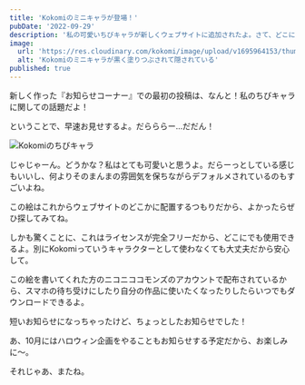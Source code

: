 ```yaml
---
title: 'Kokomiのミニキャラが登場！'
pubDate: '2022-09-29'
description: '私の可愛いちびキャラが新しくウェブサイトに追加されたよ。さて、どこにいるでしょうか？'
image:
  url: 'https://res.cloudinary.com/kokomi/image/upload/v1695964153/thumbs/news/news-2023-09-29_1_onthy8.webp'
  alt: 'Kokomiのミニキャラが黒く塗りつぶされて隠されている'
published: true
---
```


新しく作った『お知らせコーナー』での最初の投稿は、なんと！私のちびキャラに関しての話題だよ！

ということで、早速お見せするよ。だらららー...だだん！

![Kokomiのちびキャラ](https://res.cloudinary.com/kokomi/image/upload/v1695966882/posts/kokomi_mini_gs2mej.webp)

じゃじゃーん。どうかな？私はとても可愛いと思うよ。だらーっとしている感じもいいし、何よりそのまんまの雰囲気を保ちながらデフォルメされているのもすごいよね。

この絵はこれからウェブサイトのどこかに配置するつもりだから、よかったらぜひ探してみてね。

しかも驚くことに、これはライセンスが完全フリーだから、どこにでも使用できるよ。別にKokomiっていうキャラクターとして使わなくても大丈夫だから安心して。

この絵を書いてくれた方のニコニココモンズのアカウントで配布されているから、スマホの待ち受けにしたり自分の作品に使いたくなったりしたらいつでもダウンロードできるよ。

短いお知らせになっちゃったけど、ちょっとしたお知らせでした！

あ、10月にはハロウィン企画をやることもお知らせする予定だから、お楽しみに～。

それじゃあ、またね。
